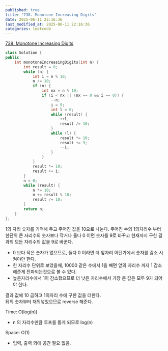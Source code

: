 ```yaml
---
published: true
title: "738. Monotone Increasing Digits"
date: 2025-06-11 22:16:36
last_modified_at: 2025-06-11 22:16:36
categories: leetcode
---
```

[738. Monotone Increasing Digits](https://leetcode.com/problems/monotone-increasing-digits/description/)
```cpp
class Solution {
public:
    int monotoneIncreasingDigits(int n) {
        int result = 0;
        while (n) {
            int i = n % 10;
            n /= 10;
            if (n) {
                int nx = n % 10;
                if (i < nx || (nx == 0 && i == 0)) {
                    --n;
                    i = 9;
                    int l = 0;
                    while (result) {
                        ++l;
                        result /= 10;
                    }
                    while (l) {
                        result *= 10;
                        result += 9;
                        --l;
                    }
                }
            }
            result *= 10;
            result += i;
        }
        n = 0;
        while (result) {
            n *= 10;
            n += result % 10;
            result /= 10;
        }
        return n;
    }
};
```
1의 자리 숫자를 기억해 두고 주어진 값을 10으로 나눈다.
주어진 수의 1의자리수 부터 한단위 큰 자리수의 숫자보다 작거나 둘다 0 이면 숫자를 9로 바꾸고 현재까지 구한 결과의 모든 자리수의 값을 9로 바꾼다.
 - 0 보다 작은 숫자가 없으므로, 둘다 0 이라면 더 앞자리 어딘가에서 숫자를 감소 시켜야만 한다.
 - 한 자리수 단위로 보았을때, 10000 같은 수에서 1을 빼면 앞의 자리수 까지 1 감소 해준게 전파되는것으로 볼 수 있다.
 - 높은자리수에서 1이 감소했으므로 더 낮은 자리수에서 가장 큰 값은 모두 9가 되어야 한다.

결과 값에 10 곱하고 1의자리 수에 구한 값을 더한다.  
뒤의 숫자부터 채워넣었으므로 reverse 해준다.

Time: O(log(n))
 - n 의 자리수만큼 루프를 돌게 되므로 log(n)

Space: O(1)
 - 입력, 출력 외에 공간 필요 없음.